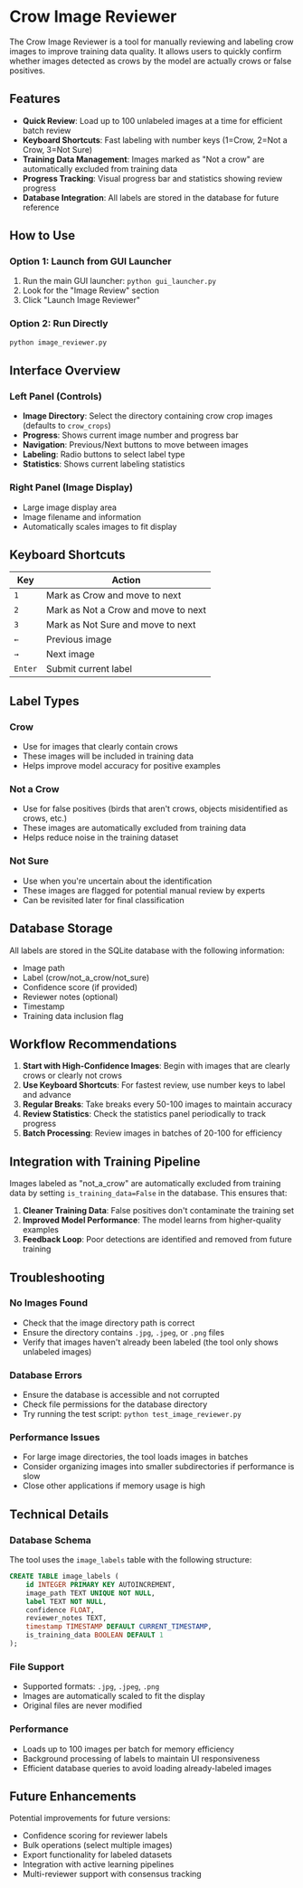 # Crow Image Reviewer

The Crow Image Reviewer is a tool for manually reviewing and labeling crow images to improve training data quality. It allows users to quickly confirm whether images detected as crows by the model are actually crows or false positives.

## Features

- **Quick Review**: Load up to 100 unlabeled images at a time for efficient batch review
- **Keyboard Shortcuts**: Fast labeling with number keys (1=Crow, 2=Not a Crow, 3=Not Sure)
- **Training Data Management**: Images marked as "Not a crow" are automatically excluded from training data
- **Progress Tracking**: Visual progress bar and statistics showing review progress
- **Database Integration**: All labels are stored in the database for future reference

## How to Use

### Option 1: Launch from GUI Launcher
1. Run the main GUI launcher: `python gui_launcher.py`
2. Look for the "Image Review" section
3. Click "Launch Image Reviewer"

### Option 2: Run Directly
```bash
python image_reviewer.py
```

## Interface Overview

### Left Panel (Controls)
- **Image Directory**: Select the directory containing crow crop images (defaults to `crow_crops`)
- **Progress**: Shows current image number and progress bar
- **Navigation**: Previous/Next buttons to move between images
- **Labeling**: Radio buttons to select label type
- **Statistics**: Shows current labeling statistics

### Right Panel (Image Display)
- Large image display area
- Image filename and information
- Automatically scales images to fit display

## Keyboard Shortcuts

| Key | Action |
|-----|--------|
| `1` | Mark as Crow and move to next |
| `2` | Mark as Not a Crow and move to next |
| `3` | Mark as Not Sure and move to next |
| `←` | Previous image |
| `→` | Next image |
| `Enter` | Submit current label |

## Label Types

### Crow
- Use for images that clearly contain crows
- These images will be included in training data
- Helps improve model accuracy for positive examples

### Not a Crow
- Use for false positives (birds that aren't crows, objects misidentified as crows, etc.)
- These images are automatically excluded from training data
- Helps reduce noise in the training dataset

### Not Sure
- Use when you're uncertain about the identification
- These images are flagged for potential manual review by experts
- Can be revisited later for final classification

## Database Storage

All labels are stored in the SQLite database with the following information:
- Image path
- Label (crow/not_a_crow/not_sure)
- Confidence score (if provided)
- Reviewer notes (optional)
- Timestamp
- Training data inclusion flag

## Workflow Recommendations

1. **Start with High-Confidence Images**: Begin with images that are clearly crows or clearly not crows
2. **Use Keyboard Shortcuts**: For fastest review, use number keys to label and advance
3. **Regular Breaks**: Take breaks every 50-100 images to maintain accuracy
4. **Review Statistics**: Check the statistics panel periodically to track progress
5. **Batch Processing**: Review images in batches of 20-100 for efficiency

## Integration with Training Pipeline

Images labeled as "not_a_crow" are automatically excluded from training data by setting `is_training_data=False` in the database. This ensures that:

1. **Cleaner Training Data**: False positives don't contaminate the training set
2. **Improved Model Performance**: The model learns from higher-quality examples
3. **Feedback Loop**: Poor detections are identified and removed from future training

## Troubleshooting

### No Images Found
- Check that the image directory path is correct
- Ensure the directory contains `.jpg`, `.jpeg`, or `.png` files
- Verify that images haven't already been labeled (the tool only shows unlabeled images)

### Database Errors
- Ensure the database is accessible and not corrupted
- Check file permissions for the database directory
- Try running the test script: `python test_image_reviewer.py`

### Performance Issues
- For large image directories, the tool loads images in batches
- Consider organizing images into smaller subdirectories if performance is slow
- Close other applications if memory usage is high

## Technical Details

### Database Schema
The tool uses the `image_labels` table with the following structure:
```sql
CREATE TABLE image_labels (
    id INTEGER PRIMARY KEY AUTOINCREMENT,
    image_path TEXT UNIQUE NOT NULL,
    label TEXT NOT NULL,
    confidence FLOAT,
    reviewer_notes TEXT,
    timestamp TIMESTAMP DEFAULT CURRENT_TIMESTAMP,
    is_training_data BOOLEAN DEFAULT 1
);
```

### File Support
- Supported formats: `.jpg`, `.jpeg`, `.png`
- Images are automatically scaled to fit the display
- Original files are never modified

### Performance
- Loads up to 100 images per batch for memory efficiency
- Background processing of labels to maintain UI responsiveness
- Efficient database queries to avoid loading already-labeled images

## Future Enhancements

Potential improvements for future versions:
- Confidence scoring for reviewer labels
- Bulk operations (select multiple images)
- Export functionality for labeled datasets
- Integration with active learning pipelines
- Multi-reviewer support with consensus tracking 